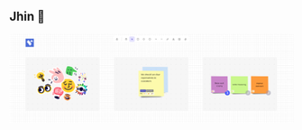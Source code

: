 ## Jhin 👋

![overview](https://raw.githubusercontent.com/JhinBoard/.github/main/profile/overview-feature.png)
